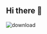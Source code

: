 ## Hi there 👋
![download](https://github.com/mikeselesko/mikeselesko/assets/129522601/5f763809-2406-4de9-b088-ff44f3741dff)


<!--
**mikeselesko/mikeselesko** is a ✨ _special_ ✨ repository because its `README.md` (this file) appears on your GitHub profile.

Here are some ideas to get you started:

- 🔭 I’m currently working on a school project and learning github
- 🌱 I’m currently learning github
- 👯 I’m looking to collaborate on ...
- 🤔 I’m looking for help with ...
- 💬 Ask me about ...
- 📫 How to reach me: mikeselesko@gmail.com
- 😄 Pronouns: ...
- ⚡ Fun fact: ...
-->
